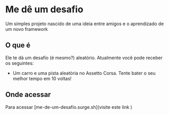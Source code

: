 # Me dê um desafio

Um simples projeto nascido de uma ideia entre amigos e o aprendizado de um novo framework

## O que é

Ele te dá um desafio (é mesmo?) aleatório. Atualmente você pode receber os seguintes:

- Um carro e uma pista aleatória no Assetto Corsa. Tente bater o seu melhor tempo em 10 voltas!

## Onde acessar

Para acessar [me-de-um-desafio.surge.sh](visite este link )
